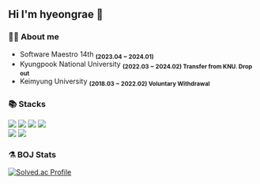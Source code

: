 <!--#![header](https://capsule-render.vercel.app/api?type=Rect&color=auto&height=300&section=header&text=capsule%20render&fontSize=90)-->

<!--
**hyeongrae-kim/hyeongrae-kim** is a ✨ _special_ ✨ repository because its `README.md` (this file) appears on your GitHub profile.

Here are some ideas to get you started:

- 🔭 I’m currently working on ...
- 🌱 I’m currently learning ...
- 👯 I’m looking to collaborate on ...
- 🤔 I’m looking for help with ...
- 💬 Ask me about ...
- 📫 How to reach me: ...
- 😄 Pronouns: ...
- ⚡ Fun fact: ...
-->

## Hi I'm hyeongrae 👋
### 👨‍💻 About me
- Software Maestro 14th <sub><b>(2023.04 ~ 2024.01)</b></sub>
- Kyungpook National University <sub><b>(2022.03 ~ 2024.02) Transfer from KNU. Drop out</b></sub>
- Keimyung University <sub><b>(2018.03 ~ 2022.02) Voluntary Withdrawal</b></sub>
### 📚 Stacks
<div>
  <img src="https://img.shields.io/badge/c-00599C?style=for-the-badge&logo=c%2B%2B&logoColor=white">
  <img src="https://img.shields.io/badge/python-3776AB?style=for-the-badge&logo=python&logoColor=white">
  <img src="https://img.shields.io/badge/dart-0175C2?style=for-the-badge&logo=dart&logoColor=white"> 
  <img src="https://img.shields.io/badge/Java-0175C2?style=for-the-badge&logo=Java&logoColor=white"> 
  <br>
  <img src="https://img.shields.io/badge/flutter-02569B?style=for-the-badge&logo=flutter&logoColor=white">
  <img src="https://img.shields.io/badge/firebase-FFCA28?style=for-the-badge&logo=firebase&logoColor=white">
</div>

### ⚗️ BOJ Stats
[![Solved.ac Profile](http://mazassumnida.wtf/api/v2/generate_badge?boj=soboru1002)](https://solved.ac/soboru1002/)
